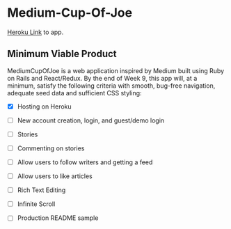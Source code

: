 # Medium-Cup-Of-Joe
[Heroku Link](https://medium-cup-of-joe.herokuapp.com/) to app.
## Minimum Viable Product
MediumCupOfJoe is a web application inspired by Medium built using Ruby on Rails and React/Redux. By the end of Week 9, this app will, at a minimum, satisfy the following criteria with smooth, bug-free navigation, adequate seed data and sufficient CSS styling:

- [x] Hosting on Heroku
- [ ] New account creation, login, and guest/demo login
- [ ] Stories
- [ ] Commenting on stories
- [ ] Allow users to follow writers and getting a feed
- [ ] Allow users to like articles 
- [ ] Rich Text Editing
- [ ] Infinite Scroll
- [ ] Production README sample


